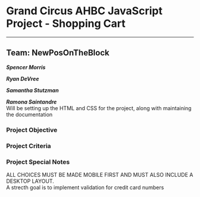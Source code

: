 # Grand Circus AHBC JavaScript Project - Shopping Cart   
______________________________________

## **Team: NewPosOnTheBlock**   
***Spencer Morris*** 


***Ryan DeVree***  


***Samantha Stutzman*** 


***Ramona Saintandre***  
Will be setting up the HTML and CSS for the project, along with maintaining the documentation    

### Project Objective

### Project Criteria 

### Project Special Notes  

ALL CHOICES MUST BE MADE MOBILE FIRST AND MUST ALSO INCLUDE A DESKTOP LAYOUT.   
A strecth goal is to implement validation for credit card numbers   


